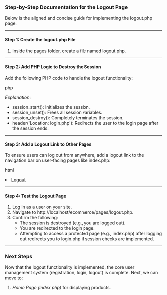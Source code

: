 ### Step-by-Step Documentation for the Logout Page

Below is the aligned and concise guide for implementing the logout.php page.

---

#### Step 1: Create the logout.php File
1. Inside the pages folder, create a file named logout.php.

---

#### Step 2: Add PHP Logic to Destroy the Session
Add the following PHP code to handle the logout functionality:

php
<?php
session_start(); // Start the session

// Destroy the session
session_unset(); // Unset all session variables
session_destroy(); // Destroy the session

// Redirect to the login page
header('Location: login.php');
exit();
?>


*Explanation*:
- session_start(): Initializes the session.
- session_unset(): Frees all session variables.
- session_destroy(): Completely terminates the session.
- header('Location: login.php'): Redirects the user to the login page after the session ends.

---

#### Step 3: Add a Logout Link to Other Pages
To ensure users can log out from anywhere, add a logout link to the navigation bar on user-facing pages like index.php:

html
<li><a href="pages/logout.php">Logout</a></li>


---

#### Step 4: Test the Logout Page
1. Log in as a user on your site.
2. Navigate to http://localhost/ecommerce/pages/logout.php.
3. Confirm the following:
   - The session is destroyed (e.g., you are logged out).
   - You are redirected to the login page.
   - Attempting to access a protected page (e.g., index.php) after logging out redirects you to login.php if session checks are implemented.

---

### Next Steps
Now that the logout functionality is implemented, the core user management system (registration, login, logout) is complete. Next, we can move to:
1. *Home Page (index.php)* for displaying products.
